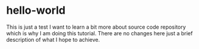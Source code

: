 # hello-world
This is just a test
I want to learn a bit more about source code repository which is why I am doing this tutorial.
There are no changes here just a brief description of what I hope to achieve.
